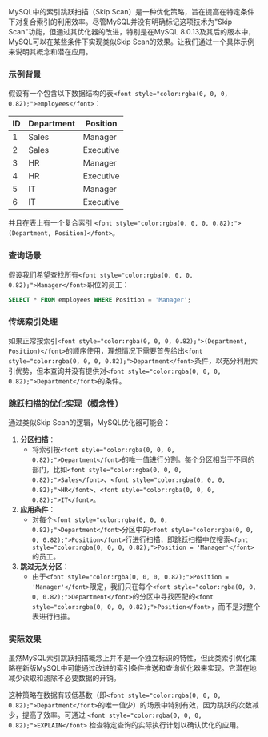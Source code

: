 <font style="color:rgba(0, 0, 0, 0.82);">MySQL中的索引跳跃扫描（Skip Scan）是一种优化策略，旨在提高在特定条件下对复合索引的利用效率。尽管MySQL并没有明确标记这项技术为"Skip Scan"功能，但通过其优化器的改进，特别是在MySQL 8.0.13及其后的版本中，MySQL可以在某些条件下实现类似Skip Scan的效果。让我们通过一个具体示例来说明其概念和潜在应用。</font>

### <font style="color:rgba(0, 0, 0, 0.82);">示例背景</font>
<font style="color:rgba(0, 0, 0, 0.82);">假设有一个包含以下数据结构的表</font>`<font style="color:rgba(0, 0, 0, 0.82);">employees</font>`<font style="color:rgba(0, 0, 0, 0.82);">：</font>

| **<font style="color:rgba(0, 0, 0, 0.82);">ID</font>** | **<font style="color:rgba(0, 0, 0, 0.82);">Department</font>** | **<font style="color:rgba(0, 0, 0, 0.82);">Position</font>** |
| --- | --- | --- |
| <font style="color:rgba(0, 0, 0, 0.82);">1</font> | <font style="color:rgba(0, 0, 0, 0.82);">Sales</font> | <font style="color:rgba(0, 0, 0, 0.82);">Manager</font> |
| <font style="color:rgba(0, 0, 0, 0.82);">2</font> | <font style="color:rgba(0, 0, 0, 0.82);">Sales</font> | <font style="color:rgba(0, 0, 0, 0.82);">Executive</font> |
| <font style="color:rgba(0, 0, 0, 0.82);">3</font> | <font style="color:rgba(0, 0, 0, 0.82);">HR</font> | <font style="color:rgba(0, 0, 0, 0.82);">Manager</font> |
| <font style="color:rgba(0, 0, 0, 0.82);">4</font> | <font style="color:rgba(0, 0, 0, 0.82);">HR</font> | <font style="color:rgba(0, 0, 0, 0.82);">Executive</font> |
| <font style="color:rgba(0, 0, 0, 0.82);">5</font> | <font style="color:rgba(0, 0, 0, 0.82);">IT</font> | <font style="color:rgba(0, 0, 0, 0.82);">Manager</font> |
| <font style="color:rgba(0, 0, 0, 0.82);">6</font> | <font style="color:rgba(0, 0, 0, 0.82);">IT</font> | <font style="color:rgba(0, 0, 0, 0.82);">Executive</font> |


<font style="color:rgba(0, 0, 0, 0.82);">并且在表上有一个复合索引</font><font style="color:rgba(0, 0, 0, 0.82);"> </font>`<font style="color:rgba(0, 0, 0, 0.82);">(Department, Position)</font>`<font style="color:rgba(0, 0, 0, 0.82);">。</font>

### <font style="color:rgba(0, 0, 0, 0.82);">查询场景</font>
<font style="color:rgba(0, 0, 0, 0.82);">假设我们希望查找所有</font>`<font style="color:rgba(0, 0, 0, 0.82);">Manager</font>`<font style="color:rgba(0, 0, 0, 0.82);">职位的员工：</font>

```sql
SELECT * FROM employees WHERE Position = 'Manager';
```

### <font style="color:rgba(0, 0, 0, 0.82);">传统索引处理</font>
<font style="color:rgba(0, 0, 0, 0.82);">如果正常按索引</font>`<font style="color:rgba(0, 0, 0, 0.82);">(Department, Position)</font>`<font style="color:rgba(0, 0, 0, 0.82);">的顺序使用，理想情况下需要首先给出</font>`<font style="color:rgba(0, 0, 0, 0.82);">Department</font>`<font style="color:rgba(0, 0, 0, 0.82);">条件，以充分利用索引优势，但本查询并没有提供对</font>`<font style="color:rgba(0, 0, 0, 0.82);">Department</font>`<font style="color:rgba(0, 0, 0, 0.82);">的条件。</font>

### <font style="color:rgba(0, 0, 0, 0.82);">跳跃扫描的优化实现（概念性）</font>
<font style="color:rgba(0, 0, 0, 0.82);">通过类似Skip Scan的逻辑，MySQL优化器可能会：</font>

1. **<font style="color:rgba(0, 0, 0, 0.82);">分区扫描</font>**<font style="color:rgba(0, 0, 0, 0.82);">：</font>
    - <font style="color:rgba(0, 0, 0, 0.82);">将索引按</font>`<font style="color:rgba(0, 0, 0, 0.82);">Department</font>`<font style="color:rgba(0, 0, 0, 0.82);">的唯一值进行分割。每个分区相当于不同的部门，比如</font>`<font style="color:rgba(0, 0, 0, 0.82);">Sales</font>`<font style="color:rgba(0, 0, 0, 0.82);">、</font>`<font style="color:rgba(0, 0, 0, 0.82);">HR</font>`<font style="color:rgba(0, 0, 0, 0.82);">、</font>`<font style="color:rgba(0, 0, 0, 0.82);">IT</font>`<font style="color:rgba(0, 0, 0, 0.82);">。</font>
2. **<font style="color:rgba(0, 0, 0, 0.82);">应用条件</font>**<font style="color:rgba(0, 0, 0, 0.82);">：</font>
    - <font style="color:rgba(0, 0, 0, 0.82);">对每个</font>`<font style="color:rgba(0, 0, 0, 0.82);">Department</font>`<font style="color:rgba(0, 0, 0, 0.82);">分区中的</font>`<font style="color:rgba(0, 0, 0, 0.82);">Position</font>`<font style="color:rgba(0, 0, 0, 0.82);">行进行扫描，即跳跃扫描中仅搜索</font>`<font style="color:rgba(0, 0, 0, 0.82);">Position = 'Manager'</font>`<font style="color:rgba(0, 0, 0, 0.82);">的员工。</font>
3. **<font style="color:rgba(0, 0, 0, 0.82);">跳过无关分区</font>**<font style="color:rgba(0, 0, 0, 0.82);">：</font>
    - <font style="color:rgba(0, 0, 0, 0.82);">由于</font>`<font style="color:rgba(0, 0, 0, 0.82);">Position = 'Manager'</font>`<font style="color:rgba(0, 0, 0, 0.82);">限定，我们只在每个</font>`<font style="color:rgba(0, 0, 0, 0.82);">Department</font>`<font style="color:rgba(0, 0, 0, 0.82);">的分区中寻找匹配的</font>`<font style="color:rgba(0, 0, 0, 0.82);">Position</font>`<font style="color:rgba(0, 0, 0, 0.82);">，而不是对整个表进行扫描。</font>

### <font style="color:rgba(0, 0, 0, 0.82);">实际效果</font>
<font style="color:rgba(0, 0, 0, 0.82);">虽然MySQL索引跳跃扫描概念上并不是一个独立标识的特性，但此类索引优化策略在新版MySQL中可能通过改进的索引条件推送和查询优化器来实现。它潜在地减少读取和滤除不必要数据的开销。</font>

<font style="color:rgba(0, 0, 0, 0.82);">这种策略在数据有较低基数（即</font>`<font style="color:rgba(0, 0, 0, 0.82);">Department</font>`<font style="color:rgba(0, 0, 0, 0.82);">的唯一值少）的场景中特别有效，因为跳跃的次数减少，提高了效率。可通过 </font>`<font style="color:rgba(0, 0, 0, 0.82);">EXPLAIN</font>`<font style="color:rgba(0, 0, 0, 0.82);"> 检查特定查询的实际执行计划以确认优化的应用。</font>

